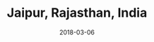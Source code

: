 ---
title: Jaipur, Rajasthan, India
date: 2018-03-06
countries:
  - India
resources:
  - src: feature.jpg
    params: 
      weight: 0
  - src: DSCF3365.jpg
    params: 
      weight: 1
  - src: DSCF3376.jpg
    params: 
      weight: 2
  - src: DSCF3377.jpg
    params: 
      weight: 3
  - src: DSCF3397.jpg
    params: 
      weight: 4
  - src: DSCF3439.jpg
    params: 
      weight: 5
  - src: DSCF3461.jpg
    params: 
      weight: 6
  - src: DSCF3481.jpg
    params: 
      weight: 7
  - src: DSCF3516.jpg
    params: 
      weight: 8
---